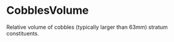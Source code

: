 CobblesVolume
=============

Relative volume of cobbles (typically larger than 63mm) stratum constituents.
